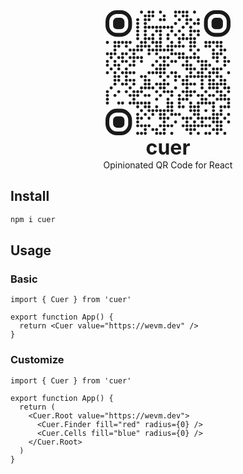 <center>
<svg width="200px" height="200px" viewBox="0 0 33 33" xmlns="http://www.w3.org/2000/svg"><title>QR Code</title><rect x="0.5" y="0.5" width="6" height="6" rx="2.5" ry="2.5" stroke="currentColor" stroke-width="1" fill="transparent"></rect><rect x="2" y="2" width="3" height="3" rx="1" ry="1" fill="currentColor"></rect><rect x="26.5" y="0.5" width="6" height="6" rx="2.5" ry="2.5" stroke="currentColor" stroke-width="1" fill="transparent"></rect><rect x="28" y="2" width="3" height="3" rx="1" ry="1" fill="currentColor"></rect><rect x="0.5" y="26.5" width="6" height="6" rx="2.5" ry="2.5" stroke="currentColor" stroke-width="1" fill="transparent"></rect><rect x="2" y="28" width="3" height="3" rx="1" ry="1" fill="currentColor"></rect><rect x="9.1" y="0.09999999999999998" width="0.8" height="0.8" rx="0.4" ry="0.4" fill="currentColor"></rect><rect x="11.1" y="0.09999999999999998" width="0.8" height="0.8" rx="0.4" ry="0.4" fill="currentColor"></rect><rect x="12.1" y="0.09999999999999998" width="0.8" height="0.8" rx="0.4" ry="0.4" fill="currentColor"></rect><rect x="14.1" y="0.09999999999999998" width="0.8" height="0.8" rx="0.4" ry="0.4" fill="currentColor"></rect><rect x="18.1" y="0.09999999999999998" width="0.8" height="0.8" rx="0.4" ry="0.4" fill="currentColor"></rect><rect x="19.1" y="0.09999999999999998" width="0.8" height="0.8" rx="0.4" ry="0.4" fill="currentColor"></rect><rect x="20.1" y="0.09999999999999998" width="0.8" height="0.8" rx="0.4" ry="0.4" fill="currentColor"></rect><rect x="21.1" y="0.09999999999999998" width="0.8" height="0.8" rx="0.4" ry="0.4" fill="currentColor"></rect><rect x="23.1" y="0.09999999999999998" width="0.8" height="0.8" rx="0.4" ry="0.4" fill="currentColor"></rect><rect x="10.1" y="1.1" width="0.8" height="0.8" rx="0.4" ry="0.4" fill="currentColor"></rect><rect x="11.1" y="1.1" width="0.8" height="0.8" rx="0.4" ry="0.4" fill="currentColor"></rect><rect x="12.1" y="1.1" width="0.8" height="0.8" rx="0.4" ry="0.4" fill="currentColor"></rect><rect x="15.1" y="1.1" width="0.8" height="0.8" rx="0.4" ry="0.4" fill="currentColor"></rect><rect x="18.1" y="1.1" width="0.8" height="0.8" rx="0.4" ry="0.4" fill="currentColor"></rect><rect x="20.1" y="1.1" width="0.8" height="0.8" rx="0.4" ry="0.4" fill="currentColor"></rect><rect x="21.1" y="1.1" width="0.8" height="0.8" rx="0.4" ry="0.4" fill="currentColor"></rect><rect x="8.1" y="2.1" width="0.8" height="0.8" rx="0.4" ry="0.4" fill="currentColor"></rect><rect x="10.1" y="2.1" width="0.8" height="0.8" rx="0.4" ry="0.4" fill="currentColor"></rect><rect x="11.1" y="2.1" width="0.8" height="0.8" rx="0.4" ry="0.4" fill="currentColor"></rect><rect x="14.1" y="2.1" width="0.8" height="0.8" rx="0.4" ry="0.4" fill="currentColor"></rect><rect x="15.1" y="2.1" width="0.8" height="0.8" rx="0.4" ry="0.4" fill="currentColor"></rect><rect x="19.1" y="2.1" width="0.8" height="0.8" rx="0.4" ry="0.4" fill="currentColor"></rect><rect x="21.1" y="2.1" width="0.8" height="0.8" rx="0.4" ry="0.4" fill="currentColor"></rect><rect x="22.1" y="2.1" width="0.8" height="0.8" rx="0.4" ry="0.4" fill="currentColor"></rect><rect x="24.1" y="2.1" width="0.8" height="0.8" rx="0.4" ry="0.4" fill="currentColor"></rect><rect x="8.1" y="3.1" width="0.8" height="0.8" rx="0.4" ry="0.4" fill="currentColor"></rect><rect x="10.1" y="3.1" width="0.8" height="0.8" rx="0.4" ry="0.4" fill="currentColor"></rect><rect x="18.1" y="3.1" width="0.8" height="0.8" rx="0.4" ry="0.4" fill="currentColor"></rect><rect x="21.1" y="3.1" width="0.8" height="0.8" rx="0.4" ry="0.4" fill="currentColor"></rect><rect x="23.1" y="3.1" width="0.8" height="0.8" rx="0.4" ry="0.4" fill="currentColor"></rect><rect x="24.1" y="3.1" width="0.8" height="0.8" rx="0.4" ry="0.4" fill="currentColor"></rect><rect x="8.1" y="4.1" width="0.8" height="0.8" rx="0.4" ry="0.4" fill="currentColor"></rect><rect x="10.1" y="4.1" width="0.8" height="0.8" rx="0.4" ry="0.4" fill="currentColor"></rect><rect x="11.1" y="4.1" width="0.8" height="0.8" rx="0.4" ry="0.4" fill="currentColor"></rect><rect x="12.1" y="4.1" width="0.8" height="0.8" rx="0.4" ry="0.4" fill="currentColor"></rect><rect x="13.1" y="4.1" width="0.8" height="0.8" rx="0.4" ry="0.4" fill="currentColor"></rect><rect x="14.1" y="4.1" width="0.8" height="0.8" rx="0.4" ry="0.4" fill="currentColor"></rect><rect x="15.1" y="4.1" width="0.8" height="0.8" rx="0.4" ry="0.4" fill="currentColor"></rect><rect x="16.1" y="4.1" width="0.8" height="0.8" rx="0.4" ry="0.4" fill="currentColor"></rect><rect x="17.1" y="4.1" width="0.8" height="0.8" rx="0.4" ry="0.4" fill="currentColor"></rect><rect x="20.1" y="4.1" width="0.8" height="0.8" rx="0.4" ry="0.4" fill="currentColor"></rect><rect x="22.1" y="4.1" width="0.8" height="0.8" rx="0.4" ry="0.4" fill="currentColor"></rect><rect x="8.1" y="5.1" width="0.8" height="0.8" rx="0.4" ry="0.4" fill="currentColor"></rect><rect x="10.1" y="5.1" width="0.8" height="0.8" rx="0.4" ry="0.4" fill="currentColor"></rect><rect x="13.1" y="5.1" width="0.8" height="0.8" rx="0.4" ry="0.4" fill="currentColor"></rect><rect x="14.1" y="5.1" width="0.8" height="0.8" rx="0.4" ry="0.4" fill="currentColor"></rect><rect x="17.1" y="5.1" width="0.8" height="0.8" rx="0.4" ry="0.4" fill="currentColor"></rect><rect x="19.1" y="5.1" width="0.8" height="0.8" rx="0.4" ry="0.4" fill="currentColor"></rect><rect x="22.1" y="5.1" width="0.8" height="0.8" rx="0.4" ry="0.4" fill="currentColor"></rect><rect x="23.1" y="5.1" width="0.8" height="0.8" rx="0.4" ry="0.4" fill="currentColor"></rect><rect x="24.1" y="5.1" width="0.8" height="0.8" rx="0.4" ry="0.4" fill="currentColor"></rect><rect x="8.1" y="6.1" width="0.8" height="0.8" rx="0.4" ry="0.4" fill="currentColor"></rect><rect x="10.1" y="6.1" width="0.8" height="0.8" rx="0.4" ry="0.4" fill="currentColor"></rect><rect x="12.1" y="6.1" width="0.8" height="0.8" rx="0.4" ry="0.4" fill="currentColor"></rect><rect x="14.1" y="6.1" width="0.8" height="0.8" rx="0.4" ry="0.4" fill="currentColor"></rect><rect x="16.1" y="6.1" width="0.8" height="0.8" rx="0.4" ry="0.4" fill="currentColor"></rect><rect x="18.1" y="6.1" width="0.8" height="0.8" rx="0.4" ry="0.4" fill="currentColor"></rect><rect x="20.1" y="6.1" width="0.8" height="0.8" rx="0.4" ry="0.4" fill="currentColor"></rect><rect x="22.1" y="6.1" width="0.8" height="0.8" rx="0.4" ry="0.4" fill="currentColor"></rect><rect x="24.1" y="6.1" width="0.8" height="0.8" rx="0.4" ry="0.4" fill="currentColor"></rect><rect x="8.1" y="7.1" width="0.8" height="0.8" rx="0.4" ry="0.4" fill="currentColor"></rect><rect x="10.1" y="7.1" width="0.8" height="0.8" rx="0.4" ry="0.4" fill="currentColor"></rect><rect x="11.1" y="7.1" width="0.8" height="0.8" rx="0.4" ry="0.4" fill="currentColor"></rect><rect x="12.1" y="7.1" width="0.8" height="0.8" rx="0.4" ry="0.4" fill="currentColor"></rect><rect x="14.1" y="7.1" width="0.8" height="0.8" rx="0.4" ry="0.4" fill="currentColor"></rect><rect x="16.1" y="7.1" width="0.8" height="0.8" rx="0.4" ry="0.4" fill="currentColor"></rect><rect x="19.1" y="7.1" width="0.8" height="0.8" rx="0.4" ry="0.4" fill="currentColor"></rect><rect x="20.1" y="7.1" width="0.8" height="0.8" rx="0.4" ry="0.4" fill="currentColor"></rect><rect x="21.1" y="7.1" width="0.8" height="0.8" rx="0.4" ry="0.4" fill="currentColor"></rect><rect x="22.1" y="7.1" width="0.8" height="0.8" rx="0.4" ry="0.4" fill="currentColor"></rect><rect x="23.1" y="7.1" width="0.8" height="0.8" rx="0.4" ry="0.4" fill="currentColor"></rect><rect x="0.09999999999999998" y="8.1" width="0.8" height="0.8" rx="0.4" ry="0.4" fill="currentColor"></rect><rect x="2.1" y="8.1" width="0.8" height="0.8" rx="0.4" ry="0.4" fill="currentColor"></rect><rect x="3.1" y="8.1" width="0.8" height="0.8" rx="0.4" ry="0.4" fill="currentColor"></rect><rect x="4.1" y="8.1" width="0.8" height="0.8" rx="0.4" ry="0.4" fill="currentColor"></rect><rect x="5.1" y="8.1" width="0.8" height="0.8" rx="0.4" ry="0.4" fill="currentColor"></rect><rect x="6.1" y="8.1" width="0.8" height="0.8" rx="0.4" ry="0.4" fill="currentColor"></rect><rect x="9.1" y="8.1" width="0.8" height="0.8" rx="0.4" ry="0.4" fill="currentColor"></rect><rect x="10.1" y="8.1" width="0.8" height="0.8" rx="0.4" ry="0.4" fill="currentColor"></rect><rect x="12.1" y="8.1" width="0.8" height="0.8" rx="0.4" ry="0.4" fill="currentColor"></rect><rect x="13.1" y="8.1" width="0.8" height="0.8" rx="0.4" ry="0.4" fill="currentColor"></rect><rect x="14.1" y="8.1" width="0.8" height="0.8" rx="0.4" ry="0.4" fill="currentColor"></rect><rect x="17.1" y="8.1" width="0.8" height="0.8" rx="0.4" ry="0.4" fill="currentColor"></rect><rect x="19.1" y="8.1" width="0.8" height="0.8" rx="0.4" ry="0.4" fill="currentColor"></rect><rect x="22.1" y="8.1" width="0.8" height="0.8" rx="0.4" ry="0.4" fill="currentColor"></rect><rect x="23.1" y="8.1" width="0.8" height="0.8" rx="0.4" ry="0.4" fill="currentColor"></rect><rect x="26.1" y="8.1" width="0.8" height="0.8" rx="0.4" ry="0.4" fill="currentColor"></rect><rect x="27.1" y="8.1" width="0.8" height="0.8" rx="0.4" ry="0.4" fill="currentColor"></rect><rect x="28.1" y="8.1" width="0.8" height="0.8" rx="0.4" ry="0.4" fill="currentColor"></rect><rect x="29.1" y="8.1" width="0.8" height="0.8" rx="0.4" ry="0.4" fill="currentColor"></rect><rect x="30.1" y="8.1" width="0.8" height="0.8" rx="0.4" ry="0.4" fill="currentColor"></rect><rect x="2.1" y="9.1" width="0.8" height="0.8" rx="0.4" ry="0.4" fill="currentColor"></rect><rect x="3.1" y="9.1" width="0.8" height="0.8" rx="0.4" ry="0.4" fill="currentColor"></rect><rect x="5.1" y="9.1" width="0.8" height="0.8" rx="0.4" ry="0.4" fill="currentColor"></rect><rect x="8.1" y="9.1" width="0.8" height="0.8" rx="0.4" ry="0.4" fill="currentColor"></rect><rect x="9.1" y="9.1" width="0.8" height="0.8" rx="0.4" ry="0.4" fill="currentColor"></rect><rect x="10.1" y="9.1" width="0.8" height="0.8" rx="0.4" ry="0.4" fill="currentColor"></rect><rect x="11.1" y="9.1" width="0.8" height="0.8" rx="0.4" ry="0.4" fill="currentColor"></rect><rect x="13.1" y="9.1" width="0.8" height="0.8" rx="0.4" ry="0.4" fill="currentColor"></rect><rect x="14.1" y="9.1" width="0.8" height="0.8" rx="0.4" ry="0.4" fill="currentColor"></rect><rect x="16.1" y="9.1" width="0.8" height="0.8" rx="0.4" ry="0.4" fill="currentColor"></rect><rect x="17.1" y="9.1" width="0.8" height="0.8" rx="0.4" ry="0.4" fill="currentColor"></rect><rect x="18.1" y="9.1" width="0.8" height="0.8" rx="0.4" ry="0.4" fill="currentColor"></rect><rect x="19.1" y="9.1" width="0.8" height="0.8" rx="0.4" ry="0.4" fill="currentColor"></rect><rect x="20.1" y="9.1" width="0.8" height="0.8" rx="0.4" ry="0.4" fill="currentColor"></rect><rect x="22.1" y="9.1" width="0.8" height="0.8" rx="0.4" ry="0.4" fill="currentColor"></rect><rect x="23.1" y="9.1" width="0.8" height="0.8" rx="0.4" ry="0.4" fill="currentColor"></rect><rect x="26.1" y="9.1" width="0.8" height="0.8" rx="0.4" ry="0.4" fill="currentColor"></rect><rect x="27.1" y="9.1" width="0.8" height="0.8" rx="0.4" ry="0.4" fill="currentColor"></rect><rect x="29.1" y="9.1" width="0.8" height="0.8" rx="0.4" ry="0.4" fill="currentColor"></rect><rect x="30.1" y="9.1" width="0.8" height="0.8" rx="0.4" ry="0.4" fill="currentColor"></rect><rect x="2.1" y="10.1" width="0.8" height="0.8" rx="0.4" ry="0.4" fill="currentColor"></rect><rect x="6.1" y="10.1" width="0.8" height="0.8" rx="0.4" ry="0.4" fill="currentColor"></rect><rect x="7.1" y="10.1" width="0.8" height="0.8" rx="0.4" ry="0.4" fill="currentColor"></rect><rect x="8.1" y="10.1" width="0.8" height="0.8" rx="0.4" ry="0.4" fill="currentColor"></rect><rect x="9.1" y="10.1" width="0.8" height="0.8" rx="0.4" ry="0.4" fill="currentColor"></rect><rect x="11.1" y="10.1" width="0.8" height="0.8" rx="0.4" ry="0.4" fill="currentColor"></rect><rect x="12.1" y="10.1" width="0.8" height="0.8" rx="0.4" ry="0.4" fill="currentColor"></rect><rect x="13.1" y="10.1" width="0.8" height="0.8" rx="0.4" ry="0.4" fill="currentColor"></rect><rect x="14.1" y="10.1" width="0.8" height="0.8" rx="0.4" ry="0.4" fill="currentColor"></rect><rect x="15.1" y="10.1" width="0.8" height="0.8" rx="0.4" ry="0.4" fill="currentColor"></rect><rect x="16.1" y="10.1" width="0.8" height="0.8" rx="0.4" ry="0.4" fill="currentColor"></rect><rect x="17.1" y="10.1" width="0.8" height="0.8" rx="0.4" ry="0.4" fill="currentColor"></rect><rect x="22.1" y="10.1" width="0.8" height="0.8" rx="0.4" ry="0.4" fill="currentColor"></rect><rect x="24.1" y="10.1" width="0.8" height="0.8" rx="0.4" ry="0.4" fill="currentColor"></rect><rect x="28.1" y="10.1" width="0.8" height="0.8" rx="0.4" ry="0.4" fill="currentColor"></rect><rect x="30.1" y="10.1" width="0.8" height="0.8" rx="0.4" ry="0.4" fill="currentColor"></rect><rect x="31.1" y="10.1" width="0.8" height="0.8" rx="0.4" ry="0.4" fill="currentColor"></rect><rect x="0.09999999999999998" y="11.1" width="0.8" height="0.8" rx="0.4" ry="0.4" fill="currentColor"></rect><rect x="1.1" y="11.1" width="0.8" height="0.8" rx="0.4" ry="0.4" fill="currentColor"></rect><rect x="2.1" y="11.1" width="0.8" height="0.8" rx="0.4" ry="0.4" fill="currentColor"></rect><rect x="4.1" y="11.1" width="0.8" height="0.8" rx="0.4" ry="0.4" fill="currentColor"></rect><rect x="5.1" y="11.1" width="0.8" height="0.8" rx="0.4" ry="0.4" fill="currentColor"></rect><rect x="7.1" y="11.1" width="0.8" height="0.8" rx="0.4" ry="0.4" fill="currentColor"></rect><rect x="11.1" y="11.1" width="0.8" height="0.8" rx="0.4" ry="0.4" fill="currentColor"></rect><rect x="13.1" y="11.1" width="0.8" height="0.8" rx="0.4" ry="0.4" fill="currentColor"></rect><rect x="17.1" y="11.1" width="0.8" height="0.8" rx="0.4" ry="0.4" fill="currentColor"></rect><rect x="18.1" y="11.1" width="0.8" height="0.8" rx="0.4" ry="0.4" fill="currentColor"></rect><rect x="19.1" y="11.1" width="0.8" height="0.8" rx="0.4" ry="0.4" fill="currentColor"></rect><rect x="20.1" y="11.1" width="0.8" height="0.8" rx="0.4" ry="0.4" fill="currentColor"></rect><rect x="23.1" y="11.1" width="0.8" height="0.8" rx="0.4" ry="0.4" fill="currentColor"></rect><rect x="28.1" y="11.1" width="0.8" height="0.8" rx="0.4" ry="0.4" fill="currentColor"></rect><rect x="29.1" y="11.1" width="0.8" height="0.8" rx="0.4" ry="0.4" fill="currentColor"></rect><rect x="30.1" y="11.1" width="0.8" height="0.8" rx="0.4" ry="0.4" fill="currentColor"></rect><rect x="1.1" y="12.1" width="0.8" height="0.8" rx="0.4" ry="0.4" fill="currentColor"></rect><rect x="3.1" y="12.1" width="0.8" height="0.8" rx="0.4" ry="0.4" fill="currentColor"></rect><rect x="4.1" y="12.1" width="0.8" height="0.8" rx="0.4" ry="0.4" fill="currentColor"></rect><rect x="6.1" y="12.1" width="0.8" height="0.8" rx="0.4" ry="0.4" fill="currentColor"></rect><rect x="7.1" y="12.1" width="0.8" height="0.8" rx="0.4" ry="0.4" fill="currentColor"></rect><rect x="8.1" y="12.1" width="0.8" height="0.8" rx="0.4" ry="0.4" fill="currentColor"></rect><rect x="9.1" y="12.1" width="0.8" height="0.8" rx="0.4" ry="0.4" fill="currentColor"></rect><rect x="14.1" y="12.1" width="0.8" height="0.8" rx="0.4" ry="0.4" fill="currentColor"></rect><rect x="15.1" y="12.1" width="0.8" height="0.8" rx="0.4" ry="0.4" fill="currentColor"></rect><rect x="16.1" y="12.1" width="0.8" height="0.8" rx="0.4" ry="0.4" fill="currentColor"></rect><rect x="19.1" y="12.1" width="0.8" height="0.8" rx="0.4" ry="0.4" fill="currentColor"></rect><rect x="20.1" y="12.1" width="0.8" height="0.8" rx="0.4" ry="0.4" fill="currentColor"></rect><rect x="21.1" y="12.1" width="0.8" height="0.8" rx="0.4" ry="0.4" fill="currentColor"></rect><rect x="22.1" y="12.1" width="0.8" height="0.8" rx="0.4" ry="0.4" fill="currentColor"></rect><rect x="23.1" y="12.1" width="0.8" height="0.8" rx="0.4" ry="0.4" fill="currentColor"></rect><rect x="24.1" y="12.1" width="0.8" height="0.8" rx="0.4" ry="0.4" fill="currentColor"></rect><rect x="28.1" y="12.1" width="0.8" height="0.8" rx="0.4" ry="0.4" fill="currentColor"></rect><rect x="29.1" y="12.1" width="0.8" height="0.8" rx="0.4" ry="0.4" fill="currentColor"></rect><rect x="31.1" y="12.1" width="0.8" height="0.8" rx="0.4" ry="0.4" fill="currentColor"></rect><rect x="0.09999999999999998" y="13.1" width="0.8" height="0.8" rx="0.4" ry="0.4" fill="currentColor"></rect><rect x="2.1" y="13.1" width="0.8" height="0.8" rx="0.4" ry="0.4" fill="currentColor"></rect><rect x="4.1" y="13.1" width="0.8" height="0.8" rx="0.4" ry="0.4" fill="currentColor"></rect><rect x="5.1" y="13.1" width="0.8" height="0.8" rx="0.4" ry="0.4" fill="currentColor"></rect><rect x="7.1" y="13.1" width="0.8" height="0.8" rx="0.4" ry="0.4" fill="currentColor"></rect><rect x="9.1" y="13.1" width="0.8" height="0.8" rx="0.4" ry="0.4" fill="currentColor"></rect><rect x="13.1" y="13.1" width="0.8" height="0.8" rx="0.4" ry="0.4" fill="currentColor"></rect><rect x="15.1" y="13.1" width="0.8" height="0.8" rx="0.4" ry="0.4" fill="currentColor"></rect><rect x="17.1" y="13.1" width="0.8" height="0.8" rx="0.4" ry="0.4" fill="currentColor"></rect><rect x="18.1" y="13.1" width="0.8" height="0.8" rx="0.4" ry="0.4" fill="currentColor"></rect><rect x="21.1" y="13.1" width="0.8" height="0.8" rx="0.4" ry="0.4" fill="currentColor"></rect><rect x="24.1" y="13.1" width="0.8" height="0.8" rx="0.4" ry="0.4" fill="currentColor"></rect><rect x="25.1" y="13.1" width="0.8" height="0.8" rx="0.4" ry="0.4" fill="currentColor"></rect><rect x="26.1" y="13.1" width="0.8" height="0.8" rx="0.4" ry="0.4" fill="currentColor"></rect><rect x="29.1" y="13.1" width="0.8" height="0.8" rx="0.4" ry="0.4" fill="currentColor"></rect><rect x="31.1" y="13.1" width="0.8" height="0.8" rx="0.4" ry="0.4" fill="currentColor"></rect><rect x="32.1" y="13.1" width="0.8" height="0.8" rx="0.4" ry="0.4" fill="currentColor"></rect><rect x="0.09999999999999998" y="14.1" width="0.8" height="0.8" rx="0.4" ry="0.4" fill="currentColor"></rect><rect x="2.1" y="14.1" width="0.8" height="0.8" rx="0.4" ry="0.4" fill="currentColor"></rect><rect x="3.1" y="14.1" width="0.8" height="0.8" rx="0.4" ry="0.4" fill="currentColor"></rect><rect x="6.1" y="14.1" width="0.8" height="0.8" rx="0.4" ry="0.4" fill="currentColor"></rect><rect x="7.1" y="14.1" width="0.8" height="0.8" rx="0.4" ry="0.4" fill="currentColor"></rect><rect x="12.1" y="14.1" width="0.8" height="0.8" rx="0.4" ry="0.4" fill="currentColor"></rect><rect x="14.1" y="14.1" width="0.8" height="0.8" rx="0.4" ry="0.4" fill="currentColor"></rect><rect x="15.1" y="14.1" width="0.8" height="0.8" rx="0.4" ry="0.4" fill="currentColor"></rect><rect x="16.1" y="14.1" width="0.8" height="0.8" rx="0.4" ry="0.4" fill="currentColor"></rect><rect x="20.1" y="14.1" width="0.8" height="0.8" rx="0.4" ry="0.4" fill="currentColor"></rect><rect x="21.1" y="14.1" width="0.8" height="0.8" rx="0.4" ry="0.4" fill="currentColor"></rect><rect x="22.1" y="14.1" width="0.8" height="0.8" rx="0.4" ry="0.4" fill="currentColor"></rect><rect x="25.1" y="14.1" width="0.8" height="0.8" rx="0.4" ry="0.4" fill="currentColor"></rect><rect x="26.1" y="14.1" width="0.8" height="0.8" rx="0.4" ry="0.4" fill="currentColor"></rect><rect x="27.1" y="14.1" width="0.8" height="0.8" rx="0.4" ry="0.4" fill="currentColor"></rect><rect x="31.1" y="14.1" width="0.8" height="0.8" rx="0.4" ry="0.4" fill="currentColor"></rect><rect x="1.1" y="15.1" width="0.8" height="0.8" rx="0.4" ry="0.4" fill="currentColor"></rect><rect x="3.1" y="15.1" width="0.8" height="0.8" rx="0.4" ry="0.4" fill="currentColor"></rect><rect x="5.1" y="15.1" width="0.8" height="0.8" rx="0.4" ry="0.4" fill="currentColor"></rect><rect x="13.1" y="15.1" width="0.8" height="0.8" rx="0.4" ry="0.4" fill="currentColor"></rect><rect x="14.1" y="15.1" width="0.8" height="0.8" rx="0.4" ry="0.4" fill="currentColor"></rect><rect x="15.1" y="15.1" width="0.8" height="0.8" rx="0.4" ry="0.4" fill="currentColor"></rect><rect x="21.1" y="15.1" width="0.8" height="0.8" rx="0.4" ry="0.4" fill="currentColor"></rect><rect x="22.1" y="15.1" width="0.8" height="0.8" rx="0.4" ry="0.4" fill="currentColor"></rect><rect x="23.1" y="15.1" width="0.8" height="0.8" rx="0.4" ry="0.4" fill="currentColor"></rect><rect x="25.1" y="15.1" width="0.8" height="0.8" rx="0.4" ry="0.4" fill="currentColor"></rect><rect x="26.1" y="15.1" width="0.8" height="0.8" rx="0.4" ry="0.4" fill="currentColor"></rect><rect x="28.1" y="15.1" width="0.8" height="0.8" rx="0.4" ry="0.4" fill="currentColor"></rect><rect x="29.1" y="15.1" width="0.8" height="0.8" rx="0.4" ry="0.4" fill="currentColor"></rect><rect x="30.1" y="15.1" width="0.8" height="0.8" rx="0.4" ry="0.4" fill="currentColor"></rect><rect x="0.09999999999999998" y="16.1" width="0.8" height="0.8" rx="0.4" ry="0.4" fill="currentColor"></rect><rect x="2.1" y="16.1" width="0.8" height="0.8" rx="0.4" ry="0.4" fill="currentColor"></rect><rect x="4.1" y="16.1" width="0.8" height="0.8" rx="0.4" ry="0.4" fill="currentColor"></rect><rect x="5.1" y="16.1" width="0.8" height="0.8" rx="0.4" ry="0.4" fill="currentColor"></rect><rect x="6.1" y="16.1" width="0.8" height="0.8" rx="0.4" ry="0.4" fill="currentColor"></rect><rect x="7.1" y="16.1" width="0.8" height="0.8" rx="0.4" ry="0.4" fill="currentColor"></rect><rect x="11.1" y="16.1" width="0.8" height="0.8" rx="0.4" ry="0.4" fill="currentColor"></rect><rect x="12.1" y="16.1" width="0.8" height="0.8" rx="0.4" ry="0.4" fill="currentColor"></rect><rect x="13.1" y="16.1" width="0.8" height="0.8" rx="0.4" ry="0.4" fill="currentColor"></rect><rect x="14.1" y="16.1" width="0.8" height="0.8" rx="0.4" ry="0.4" fill="currentColor"></rect><rect x="15.1" y="16.1" width="0.8" height="0.8" rx="0.4" ry="0.4" fill="currentColor"></rect><rect x="17.1" y="16.1" width="0.8" height="0.8" rx="0.4" ry="0.4" fill="currentColor"></rect><rect x="18.1" y="16.1" width="0.8" height="0.8" rx="0.4" ry="0.4" fill="currentColor"></rect><rect x="22.1" y="16.1" width="0.8" height="0.8" rx="0.4" ry="0.4" fill="currentColor"></rect><rect x="24.1" y="16.1" width="0.8" height="0.8" rx="0.4" ry="0.4" fill="currentColor"></rect><rect x="25.1" y="16.1" width="0.8" height="0.8" rx="0.4" ry="0.4" fill="currentColor"></rect><rect x="27.1" y="16.1" width="0.8" height="0.8" rx="0.4" ry="0.4" fill="currentColor"></rect><rect x="28.1" y="16.1" width="0.8" height="0.8" rx="0.4" ry="0.4" fill="currentColor"></rect><rect x="29.1" y="16.1" width="0.8" height="0.8" rx="0.4" ry="0.4" fill="currentColor"></rect><rect x="32.1" y="16.1" width="0.8" height="0.8" rx="0.4" ry="0.4" fill="currentColor"></rect><rect x="2.1" y="17.1" width="0.8" height="0.8" rx="0.4" ry="0.4" fill="currentColor"></rect><rect x="3.1" y="17.1" width="0.8" height="0.8" rx="0.4" ry="0.4" fill="currentColor"></rect><rect x="5.1" y="17.1" width="0.8" height="0.8" rx="0.4" ry="0.4" fill="currentColor"></rect><rect x="9.1" y="17.1" width="0.8" height="0.8" rx="0.4" ry="0.4" fill="currentColor"></rect><rect x="10.1" y="17.1" width="0.8" height="0.8" rx="0.4" ry="0.4" fill="currentColor"></rect><rect x="14.1" y="17.1" width="0.8" height="0.8" rx="0.4" ry="0.4" fill="currentColor"></rect><rect x="16.1" y="17.1" width="0.8" height="0.8" rx="0.4" ry="0.4" fill="currentColor"></rect><rect x="18.1" y="17.1" width="0.8" height="0.8" rx="0.4" ry="0.4" fill="currentColor"></rect><rect x="19.1" y="17.1" width="0.8" height="0.8" rx="0.4" ry="0.4" fill="currentColor"></rect><rect x="21.1" y="17.1" width="0.8" height="0.8" rx="0.4" ry="0.4" fill="currentColor"></rect><rect x="22.1" y="17.1" width="0.8" height="0.8" rx="0.4" ry="0.4" fill="currentColor"></rect><rect x="23.1" y="17.1" width="0.8" height="0.8" rx="0.4" ry="0.4" fill="currentColor"></rect><rect x="24.1" y="17.1" width="0.8" height="0.8" rx="0.4" ry="0.4" fill="currentColor"></rect><rect x="25.1" y="17.1" width="0.8" height="0.8" rx="0.4" ry="0.4" fill="currentColor"></rect><rect x="26.1" y="17.1" width="0.8" height="0.8" rx="0.4" ry="0.4" fill="currentColor"></rect><rect x="27.1" y="17.1" width="0.8" height="0.8" rx="0.4" ry="0.4" fill="currentColor"></rect><rect x="29.1" y="17.1" width="0.8" height="0.8" rx="0.4" ry="0.4" fill="currentColor"></rect><rect x="30.1" y="17.1" width="0.8" height="0.8" rx="0.4" ry="0.4" fill="currentColor"></rect><rect x="2.1" y="18.1" width="0.8" height="0.8" rx="0.4" ry="0.4" fill="currentColor"></rect><rect x="3.1" y="18.1" width="0.8" height="0.8" rx="0.4" ry="0.4" fill="currentColor"></rect><rect x="5.1" y="18.1" width="0.8" height="0.8" rx="0.4" ry="0.4" fill="currentColor"></rect><rect x="6.1" y="18.1" width="0.8" height="0.8" rx="0.4" ry="0.4" fill="currentColor"></rect><rect x="7.1" y="18.1" width="0.8" height="0.8" rx="0.4" ry="0.4" fill="currentColor"></rect><rect x="10.1" y="18.1" width="0.8" height="0.8" rx="0.4" ry="0.4" fill="currentColor"></rect><rect x="11.1" y="18.1" width="0.8" height="0.8" rx="0.4" ry="0.4" fill="currentColor"></rect><rect x="15.1" y="18.1" width="0.8" height="0.8" rx="0.4" ry="0.4" fill="currentColor"></rect><rect x="18.1" y="18.1" width="0.8" height="0.8" rx="0.4" ry="0.4" fill="currentColor"></rect><rect x="20.1" y="18.1" width="0.8" height="0.8" rx="0.4" ry="0.4" fill="currentColor"></rect><rect x="21.1" y="18.1" width="0.8" height="0.8" rx="0.4" ry="0.4" fill="currentColor"></rect><rect x="25.1" y="18.1" width="0.8" height="0.8" rx="0.4" ry="0.4" fill="currentColor"></rect><rect x="27.1" y="18.1" width="0.8" height="0.8" rx="0.4" ry="0.4" fill="currentColor"></rect><rect x="28.1" y="18.1" width="0.8" height="0.8" rx="0.4" ry="0.4" fill="currentColor"></rect><rect x="30.1" y="18.1" width="0.8" height="0.8" rx="0.4" ry="0.4" fill="currentColor"></rect><rect x="31.1" y="18.1" width="0.8" height="0.8" rx="0.4" ry="0.4" fill="currentColor"></rect><rect x="2.1" y="19.1" width="0.8" height="0.8" rx="0.4" ry="0.4" fill="currentColor"></rect><rect x="4.1" y="19.1" width="0.8" height="0.8" rx="0.4" ry="0.4" fill="currentColor"></rect><rect x="5.1" y="19.1" width="0.8" height="0.8" rx="0.4" ry="0.4" fill="currentColor"></rect><rect x="7.1" y="19.1" width="0.8" height="0.8" rx="0.4" ry="0.4" fill="currentColor"></rect><rect x="10.1" y="19.1" width="0.8" height="0.8" rx="0.4" ry="0.4" fill="currentColor"></rect><rect x="11.1" y="19.1" width="0.8" height="0.8" rx="0.4" ry="0.4" fill="currentColor"></rect><rect x="13.1" y="19.1" width="0.8" height="0.8" rx="0.4" ry="0.4" fill="currentColor"></rect><rect x="14.1" y="19.1" width="0.8" height="0.8" rx="0.4" ry="0.4" fill="currentColor"></rect><rect x="15.1" y="19.1" width="0.8" height="0.8" rx="0.4" ry="0.4" fill="currentColor"></rect><rect x="16.1" y="19.1" width="0.8" height="0.8" rx="0.4" ry="0.4" fill="currentColor"></rect><rect x="20.1" y="19.1" width="0.8" height="0.8" rx="0.4" ry="0.4" fill="currentColor"></rect><rect x="21.1" y="19.1" width="0.8" height="0.8" rx="0.4" ry="0.4" fill="currentColor"></rect><rect x="22.1" y="19.1" width="0.8" height="0.8" rx="0.4" ry="0.4" fill="currentColor"></rect><rect x="23.1" y="19.1" width="0.8" height="0.8" rx="0.4" ry="0.4" fill="currentColor"></rect><rect x="25.1" y="19.1" width="0.8" height="0.8" rx="0.4" ry="0.4" fill="currentColor"></rect><rect x="27.1" y="19.1" width="0.8" height="0.8" rx="0.4" ry="0.4" fill="currentColor"></rect><rect x="28.1" y="19.1" width="0.8" height="0.8" rx="0.4" ry="0.4" fill="currentColor"></rect><rect x="29.1" y="19.1" width="0.8" height="0.8" rx="0.4" ry="0.4" fill="currentColor"></rect><rect x="30.1" y="19.1" width="0.8" height="0.8" rx="0.4" ry="0.4" fill="currentColor"></rect><rect x="31.1" y="19.1" width="0.8" height="0.8" rx="0.4" ry="0.4" fill="currentColor"></rect><rect x="1.1" y="20.1" width="0.8" height="0.8" rx="0.4" ry="0.4" fill="currentColor"></rect><rect x="6.1" y="20.1" width="0.8" height="0.8" rx="0.4" ry="0.4" fill="currentColor"></rect><rect x="9.1" y="20.1" width="0.8" height="0.8" rx="0.4" ry="0.4" fill="currentColor"></rect><rect x="10.1" y="20.1" width="0.8" height="0.8" rx="0.4" ry="0.4" fill="currentColor"></rect><rect x="11.1" y="20.1" width="0.8" height="0.8" rx="0.4" ry="0.4" fill="currentColor"></rect><rect x="12.1" y="20.1" width="0.8" height="0.8" rx="0.4" ry="0.4" fill="currentColor"></rect><rect x="14.1" y="20.1" width="0.8" height="0.8" rx="0.4" ry="0.4" fill="currentColor"></rect><rect x="15.1" y="20.1" width="0.8" height="0.8" rx="0.4" ry="0.4" fill="currentColor"></rect><rect x="18.1" y="20.1" width="0.8" height="0.8" rx="0.4" ry="0.4" fill="currentColor"></rect><rect x="21.1" y="20.1" width="0.8" height="0.8" rx="0.4" ry="0.4" fill="currentColor"></rect><rect x="25.1" y="20.1" width="0.8" height="0.8" rx="0.4" ry="0.4" fill="currentColor"></rect><rect x="27.1" y="20.1" width="0.8" height="0.8" rx="0.4" ry="0.4" fill="currentColor"></rect><rect x="28.1" y="20.1" width="0.8" height="0.8" rx="0.4" ry="0.4" fill="currentColor"></rect><rect x="29.1" y="20.1" width="0.8" height="0.8" rx="0.4" ry="0.4" fill="currentColor"></rect><rect x="31.1" y="20.1" width="0.8" height="0.8" rx="0.4" ry="0.4" fill="currentColor"></rect><rect x="32.1" y="20.1" width="0.8" height="0.8" rx="0.4" ry="0.4" fill="currentColor"></rect><rect x="0.09999999999999998" y="21.1" width="0.8" height="0.8" rx="0.4" ry="0.4" fill="currentColor"></rect><rect x="3.1" y="21.1" width="0.8" height="0.8" rx="0.4" ry="0.4" fill="currentColor"></rect><rect x="5.1" y="21.1" width="0.8" height="0.8" rx="0.4" ry="0.4" fill="currentColor"></rect><rect x="7.1" y="21.1" width="0.8" height="0.8" rx="0.4" ry="0.4" fill="currentColor"></rect><rect x="8.1" y="21.1" width="0.8" height="0.8" rx="0.4" ry="0.4" fill="currentColor"></rect><rect x="9.1" y="21.1" width="0.8" height="0.8" rx="0.4" ry="0.4" fill="currentColor"></rect><rect x="13.1" y="21.1" width="0.8" height="0.8" rx="0.4" ry="0.4" fill="currentColor"></rect><rect x="15.1" y="21.1" width="0.8" height="0.8" rx="0.4" ry="0.4" fill="currentColor"></rect><rect x="16.1" y="21.1" width="0.8" height="0.8" rx="0.4" ry="0.4" fill="currentColor"></rect><rect x="17.1" y="21.1" width="0.8" height="0.8" rx="0.4" ry="0.4" fill="currentColor"></rect><rect x="20.1" y="21.1" width="0.8" height="0.8" rx="0.4" ry="0.4" fill="currentColor"></rect><rect x="21.1" y="21.1" width="0.8" height="0.8" rx="0.4" ry="0.4" fill="currentColor"></rect><rect x="22.1" y="21.1" width="0.8" height="0.8" rx="0.4" ry="0.4" fill="currentColor"></rect><rect x="23.1" y="21.1" width="0.8" height="0.8" rx="0.4" ry="0.4" fill="currentColor"></rect><rect x="26.1" y="21.1" width="0.8" height="0.8" rx="0.4" ry="0.4" fill="currentColor"></rect><rect x="29.1" y="21.1" width="0.8" height="0.8" rx="0.4" ry="0.4" fill="currentColor"></rect><rect x="30.1" y="21.1" width="0.8" height="0.8" rx="0.4" ry="0.4" fill="currentColor"></rect><rect x="32.1" y="21.1" width="0.8" height="0.8" rx="0.4" ry="0.4" fill="currentColor"></rect><rect x="0.09999999999999998" y="22.1" width="0.8" height="0.8" rx="0.4" ry="0.4" fill="currentColor"></rect><rect x="2.1" y="22.1" width="0.8" height="0.8" rx="0.4" ry="0.4" fill="currentColor"></rect><rect x="6.1" y="22.1" width="0.8" height="0.8" rx="0.4" ry="0.4" fill="currentColor"></rect><rect x="7.1" y="22.1" width="0.8" height="0.8" rx="0.4" ry="0.4" fill="currentColor"></rect><rect x="8.1" y="22.1" width="0.8" height="0.8" rx="0.4" ry="0.4" fill="currentColor"></rect><rect x="10.1" y="22.1" width="0.8" height="0.8" rx="0.4" ry="0.4" fill="currentColor"></rect><rect x="11.1" y="22.1" width="0.8" height="0.8" rx="0.4" ry="0.4" fill="currentColor"></rect><rect x="14.1" y="22.1" width="0.8" height="0.8" rx="0.4" ry="0.4" fill="currentColor"></rect><rect x="17.1" y="22.1" width="0.8" height="0.8" rx="0.4" ry="0.4" fill="currentColor"></rect><rect x="19.1" y="22.1" width="0.8" height="0.8" rx="0.4" ry="0.4" fill="currentColor"></rect><rect x="21.1" y="22.1" width="0.8" height="0.8" rx="0.4" ry="0.4" fill="currentColor"></rect><rect x="22.1" y="22.1" width="0.8" height="0.8" rx="0.4" ry="0.4" fill="currentColor"></rect><rect x="24.1" y="22.1" width="0.8" height="0.8" rx="0.4" ry="0.4" fill="currentColor"></rect><rect x="25.1" y="22.1" width="0.8" height="0.8" rx="0.4" ry="0.4" fill="currentColor"></rect><rect x="27.1" y="22.1" width="0.8" height="0.8" rx="0.4" ry="0.4" fill="currentColor"></rect><rect x="28.1" y="22.1" width="0.8" height="0.8" rx="0.4" ry="0.4" fill="currentColor"></rect><rect x="30.1" y="22.1" width="0.8" height="0.8" rx="0.4" ry="0.4" fill="currentColor"></rect><rect x="31.1" y="22.1" width="0.8" height="0.8" rx="0.4" ry="0.4" fill="currentColor"></rect><rect x="0.09999999999999998" y="23.1" width="0.8" height="0.8" rx="0.4" ry="0.4" fill="currentColor"></rect><rect x="7.1" y="23.1" width="0.8" height="0.8" rx="0.4" ry="0.4" fill="currentColor"></rect><rect x="13.1" y="23.1" width="0.8" height="0.8" rx="0.4" ry="0.4" fill="currentColor"></rect><rect x="16.1" y="23.1" width="0.8" height="0.8" rx="0.4" ry="0.4" fill="currentColor"></rect><rect x="19.1" y="23.1" width="0.8" height="0.8" rx="0.4" ry="0.4" fill="currentColor"></rect><rect x="20.1" y="23.1" width="0.8" height="0.8" rx="0.4" ry="0.4" fill="currentColor"></rect><rect x="21.1" y="23.1" width="0.8" height="0.8" rx="0.4" ry="0.4" fill="currentColor"></rect><rect x="25.1" y="23.1" width="0.8" height="0.8" rx="0.4" ry="0.4" fill="currentColor"></rect><rect x="26.1" y="23.1" width="0.8" height="0.8" rx="0.4" ry="0.4" fill="currentColor"></rect><rect x="29.1" y="23.1" width="0.8" height="0.8" rx="0.4" ry="0.4" fill="currentColor"></rect><rect x="30.1" y="23.1" width="0.8" height="0.8" rx="0.4" ry="0.4" fill="currentColor"></rect><rect x="31.1" y="23.1" width="0.8" height="0.8" rx="0.4" ry="0.4" fill="currentColor"></rect><rect x="32.1" y="23.1" width="0.8" height="0.8" rx="0.4" ry="0.4" fill="currentColor"></rect><rect x="0.09999999999999998" y="24.1" width="0.8" height="0.8" rx="0.4" ry="0.4" fill="currentColor"></rect><rect x="3.1" y="24.1" width="0.8" height="0.8" rx="0.4" ry="0.4" fill="currentColor"></rect><rect x="4.1" y="24.1" width="0.8" height="0.8" rx="0.4" ry="0.4" fill="currentColor"></rect><rect x="6.1" y="24.1" width="0.8" height="0.8" rx="0.4" ry="0.4" fill="currentColor"></rect><rect x="7.1" y="24.1" width="0.8" height="0.8" rx="0.4" ry="0.4" fill="currentColor"></rect><rect x="8.1" y="24.1" width="0.8" height="0.8" rx="0.4" ry="0.4" fill="currentColor"></rect><rect x="9.1" y="24.1" width="0.8" height="0.8" rx="0.4" ry="0.4" fill="currentColor"></rect><rect x="10.1" y="24.1" width="0.8" height="0.8" rx="0.4" ry="0.4" fill="currentColor"></rect><rect x="11.1" y="24.1" width="0.8" height="0.8" rx="0.4" ry="0.4" fill="currentColor"></rect><rect x="16.1" y="24.1" width="0.8" height="0.8" rx="0.4" ry="0.4" fill="currentColor"></rect><rect x="17.1" y="24.1" width="0.8" height="0.8" rx="0.4" ry="0.4" fill="currentColor"></rect><rect x="19.1" y="24.1" width="0.8" height="0.8" rx="0.4" ry="0.4" fill="currentColor"></rect><rect x="22.1" y="24.1" width="0.8" height="0.8" rx="0.4" ry="0.4" fill="currentColor"></rect><rect x="24.1" y="24.1" width="0.8" height="0.8" rx="0.4" ry="0.4" fill="currentColor"></rect><rect x="25.1" y="24.1" width="0.8" height="0.8" rx="0.4" ry="0.4" fill="currentColor"></rect><rect x="26.1" y="24.1" width="0.8" height="0.8" rx="0.4" ry="0.4" fill="currentColor"></rect><rect x="27.1" y="24.1" width="0.8" height="0.8" rx="0.4" ry="0.4" fill="currentColor"></rect><rect x="28.1" y="24.1" width="0.8" height="0.8" rx="0.4" ry="0.4" fill="currentColor"></rect><rect x="32.1" y="24.1" width="0.8" height="0.8" rx="0.4" ry="0.4" fill="currentColor"></rect><rect x="8.1" y="25.1" width="0.8" height="0.8" rx="0.4" ry="0.4" fill="currentColor"></rect><rect x="10.1" y="25.1" width="0.8" height="0.8" rx="0.4" ry="0.4" fill="currentColor"></rect><rect x="11.1" y="25.1" width="0.8" height="0.8" rx="0.4" ry="0.4" fill="currentColor"></rect><rect x="13.1" y="25.1" width="0.8" height="0.8" rx="0.4" ry="0.4" fill="currentColor"></rect><rect x="16.1" y="25.1" width="0.8" height="0.8" rx="0.4" ry="0.4" fill="currentColor"></rect><rect x="17.1" y="25.1" width="0.8" height="0.8" rx="0.4" ry="0.4" fill="currentColor"></rect><rect x="19.1" y="25.1" width="0.8" height="0.8" rx="0.4" ry="0.4" fill="currentColor"></rect><rect x="20.1" y="25.1" width="0.8" height="0.8" rx="0.4" ry="0.4" fill="currentColor"></rect><rect x="22.1" y="25.1" width="0.8" height="0.8" rx="0.4" ry="0.4" fill="currentColor"></rect><rect x="23.1" y="25.1" width="0.8" height="0.8" rx="0.4" ry="0.4" fill="currentColor"></rect><rect x="24.1" y="25.1" width="0.8" height="0.8" rx="0.4" ry="0.4" fill="currentColor"></rect><rect x="28.1" y="25.1" width="0.8" height="0.8" rx="0.4" ry="0.4" fill="currentColor"></rect><rect x="30.1" y="25.1" width="0.8" height="0.8" rx="0.4" ry="0.4" fill="currentColor"></rect><rect x="31.1" y="25.1" width="0.8" height="0.8" rx="0.4" ry="0.4" fill="currentColor"></rect><rect x="32.1" y="25.1" width="0.8" height="0.8" rx="0.4" ry="0.4" fill="currentColor"></rect><rect x="9.1" y="26.1" width="0.8" height="0.8" rx="0.4" ry="0.4" fill="currentColor"></rect><rect x="11.1" y="26.1" width="0.8" height="0.8" rx="0.4" ry="0.4" fill="currentColor"></rect><rect x="12.1" y="26.1" width="0.8" height="0.8" rx="0.4" ry="0.4" fill="currentColor"></rect><rect x="13.1" y="26.1" width="0.8" height="0.8" rx="0.4" ry="0.4" fill="currentColor"></rect><rect x="14.1" y="26.1" width="0.8" height="0.8" rx="0.4" ry="0.4" fill="currentColor"></rect><rect x="15.1" y="26.1" width="0.8" height="0.8" rx="0.4" ry="0.4" fill="currentColor"></rect><rect x="16.1" y="26.1" width="0.8" height="0.8" rx="0.4" ry="0.4" fill="currentColor"></rect><rect x="17.1" y="26.1" width="0.8" height="0.8" rx="0.4" ry="0.4" fill="currentColor"></rect><rect x="22.1" y="26.1" width="0.8" height="0.8" rx="0.4" ry="0.4" fill="currentColor"></rect><rect x="23.1" y="26.1" width="0.8" height="0.8" rx="0.4" ry="0.4" fill="currentColor"></rect><rect x="24.1" y="26.1" width="0.8" height="0.8" rx="0.4" ry="0.4" fill="currentColor"></rect><rect x="26.1" y="26.1" width="0.8" height="0.8" rx="0.4" ry="0.4" fill="currentColor"></rect><rect x="28.1" y="26.1" width="0.8" height="0.8" rx="0.4" ry="0.4" fill="currentColor"></rect><rect x="30.1" y="26.1" width="0.8" height="0.8" rx="0.4" ry="0.4" fill="currentColor"></rect><rect x="8.1" y="27.1" width="0.8" height="0.8" rx="0.4" ry="0.4" fill="currentColor"></rect><rect x="10.1" y="27.1" width="0.8" height="0.8" rx="0.4" ry="0.4" fill="currentColor"></rect><rect x="12.1" y="27.1" width="0.8" height="0.8" rx="0.4" ry="0.4" fill="currentColor"></rect><rect x="14.1" y="27.1" width="0.8" height="0.8" rx="0.4" ry="0.4" fill="currentColor"></rect><rect x="15.1" y="27.1" width="0.8" height="0.8" rx="0.4" ry="0.4" fill="currentColor"></rect><rect x="17.1" y="27.1" width="0.8" height="0.8" rx="0.4" ry="0.4" fill="currentColor"></rect><rect x="18.1" y="27.1" width="0.8" height="0.8" rx="0.4" ry="0.4" fill="currentColor"></rect><rect x="19.1" y="27.1" width="0.8" height="0.8" rx="0.4" ry="0.4" fill="currentColor"></rect><rect x="23.1" y="27.1" width="0.8" height="0.8" rx="0.4" ry="0.4" fill="currentColor"></rect><rect x="24.1" y="27.1" width="0.8" height="0.8" rx="0.4" ry="0.4" fill="currentColor"></rect><rect x="28.1" y="27.1" width="0.8" height="0.8" rx="0.4" ry="0.4" fill="currentColor"></rect><rect x="29.1" y="27.1" width="0.8" height="0.8" rx="0.4" ry="0.4" fill="currentColor"></rect><rect x="30.1" y="27.1" width="0.8" height="0.8" rx="0.4" ry="0.4" fill="currentColor"></rect><rect x="32.1" y="27.1" width="0.8" height="0.8" rx="0.4" ry="0.4" fill="currentColor"></rect><rect x="8.1" y="28.1" width="0.8" height="0.8" rx="0.4" ry="0.4" fill="currentColor"></rect><rect x="9.1" y="28.1" width="0.8" height="0.8" rx="0.4" ry="0.4" fill="currentColor"></rect><rect x="11.1" y="28.1" width="0.8" height="0.8" rx="0.4" ry="0.4" fill="currentColor"></rect><rect x="14.1" y="28.1" width="0.8" height="0.8" rx="0.4" ry="0.4" fill="currentColor"></rect><rect x="15.1" y="28.1" width="0.8" height="0.8" rx="0.4" ry="0.4" fill="currentColor"></rect><rect x="16.1" y="28.1" width="0.8" height="0.8" rx="0.4" ry="0.4" fill="currentColor"></rect><rect x="20.1" y="28.1" width="0.8" height="0.8" rx="0.4" ry="0.4" fill="currentColor"></rect><rect x="21.1" y="28.1" width="0.8" height="0.8" rx="0.4" ry="0.4" fill="currentColor"></rect><rect x="22.1" y="28.1" width="0.8" height="0.8" rx="0.4" ry="0.4" fill="currentColor"></rect><rect x="24.1" y="28.1" width="0.8" height="0.8" rx="0.4" ry="0.4" fill="currentColor"></rect><rect x="25.1" y="28.1" width="0.8" height="0.8" rx="0.4" ry="0.4" fill="currentColor"></rect><rect x="26.1" y="28.1" width="0.8" height="0.8" rx="0.4" ry="0.4" fill="currentColor"></rect><rect x="27.1" y="28.1" width="0.8" height="0.8" rx="0.4" ry="0.4" fill="currentColor"></rect><rect x="28.1" y="28.1" width="0.8" height="0.8" rx="0.4" ry="0.4" fill="currentColor"></rect><rect x="29.1" y="28.1" width="0.8" height="0.8" rx="0.4" ry="0.4" fill="currentColor"></rect><rect x="31.1" y="28.1" width="0.8" height="0.8" rx="0.4" ry="0.4" fill="currentColor"></rect><rect x="8.1" y="29.1" width="0.8" height="0.8" rx="0.4" ry="0.4" fill="currentColor"></rect><rect x="15.1" y="29.1" width="0.8" height="0.8" rx="0.4" ry="0.4" fill="currentColor"></rect><rect x="18.1" y="29.1" width="0.8" height="0.8" rx="0.4" ry="0.4" fill="currentColor"></rect><rect x="21.1" y="29.1" width="0.8" height="0.8" rx="0.4" ry="0.4" fill="currentColor"></rect><rect x="23.1" y="29.1" width="0.8" height="0.8" rx="0.4" ry="0.4" fill="currentColor"></rect><rect x="25.1" y="29.1" width="0.8" height="0.8" rx="0.4" ry="0.4" fill="currentColor"></rect><rect x="28.1" y="29.1" width="0.8" height="0.8" rx="0.4" ry="0.4" fill="currentColor"></rect><rect x="29.1" y="29.1" width="0.8" height="0.8" rx="0.4" ry="0.4" fill="currentColor"></rect><rect x="30.1" y="29.1" width="0.8" height="0.8" rx="0.4" ry="0.4" fill="currentColor"></rect><rect x="32.1" y="29.1" width="0.8" height="0.8" rx="0.4" ry="0.4" fill="currentColor"></rect><rect x="8.1" y="30.1" width="0.8" height="0.8" rx="0.4" ry="0.4" fill="currentColor"></rect><rect x="9.1" y="30.1" width="0.8" height="0.8" rx="0.4" ry="0.4" fill="currentColor"></rect><rect x="10.1" y="30.1" width="0.8" height="0.8" rx="0.4" ry="0.4" fill="currentColor"></rect><rect x="11.1" y="30.1" width="0.8" height="0.8" rx="0.4" ry="0.4" fill="currentColor"></rect><rect x="14.1" y="30.1" width="0.8" height="0.8" rx="0.4" ry="0.4" fill="currentColor"></rect><rect x="15.1" y="30.1" width="0.8" height="0.8" rx="0.4" ry="0.4" fill="currentColor"></rect><rect x="16.1" y="30.1" width="0.8" height="0.8" rx="0.4" ry="0.4" fill="currentColor"></rect><rect x="17.1" y="30.1" width="0.8" height="0.8" rx="0.4" ry="0.4" fill="currentColor"></rect><rect x="20.1" y="30.1" width="0.8" height="0.8" rx="0.4" ry="0.4" fill="currentColor"></rect><rect x="21.1" y="30.1" width="0.8" height="0.8" rx="0.4" ry="0.4" fill="currentColor"></rect><rect x="22.1" y="30.1" width="0.8" height="0.8" rx="0.4" ry="0.4" fill="currentColor"></rect><rect x="23.1" y="30.1" width="0.8" height="0.8" rx="0.4" ry="0.4" fill="currentColor"></rect><rect x="24.1" y="30.1" width="0.8" height="0.8" rx="0.4" ry="0.4" fill="currentColor"></rect><rect x="25.1" y="30.1" width="0.8" height="0.8" rx="0.4" ry="0.4" fill="currentColor"></rect><rect x="26.1" y="30.1" width="0.8" height="0.8" rx="0.4" ry="0.4" fill="currentColor"></rect><rect x="27.1" y="30.1" width="0.8" height="0.8" rx="0.4" ry="0.4" fill="currentColor"></rect><rect x="29.1" y="30.1" width="0.8" height="0.8" rx="0.4" ry="0.4" fill="currentColor"></rect><rect x="30.1" y="30.1" width="0.8" height="0.8" rx="0.4" ry="0.4" fill="currentColor"></rect><rect x="10.1" y="31.1" width="0.8" height="0.8" rx="0.4" ry="0.4" fill="currentColor"></rect><rect x="12.1" y="31.1" width="0.8" height="0.8" rx="0.4" ry="0.4" fill="currentColor"></rect><rect x="13.1" y="31.1" width="0.8" height="0.8" rx="0.4" ry="0.4" fill="currentColor"></rect><rect x="15.1" y="31.1" width="0.8" height="0.8" rx="0.4" ry="0.4" fill="currentColor"></rect><rect x="21.1" y="31.1" width="0.8" height="0.8" rx="0.4" ry="0.4" fill="currentColor"></rect><rect x="22.1" y="31.1" width="0.8" height="0.8" rx="0.4" ry="0.4" fill="currentColor"></rect><rect x="23.1" y="31.1" width="0.8" height="0.8" rx="0.4" ry="0.4" fill="currentColor"></rect><rect x="28.1" y="31.1" width="0.8" height="0.8" rx="0.4" ry="0.4" fill="currentColor"></rect><rect x="29.1" y="31.1" width="0.8" height="0.8" rx="0.4" ry="0.4" fill="currentColor"></rect><rect x="30.1" y="31.1" width="0.8" height="0.8" rx="0.4" ry="0.4" fill="currentColor"></rect><rect x="8.1" y="32.1" width="0.8" height="0.8" rx="0.4" ry="0.4" fill="currentColor"></rect><rect x="9.1" y="32.1" width="0.8" height="0.8" rx="0.4" ry="0.4" fill="currentColor"></rect><rect x="10.1" y="32.1" width="0.8" height="0.8" rx="0.4" ry="0.4" fill="currentColor"></rect><rect x="13.1" y="32.1" width="0.8" height="0.8" rx="0.4" ry="0.4" fill="currentColor"></rect><rect x="14.1" y="32.1" width="0.8" height="0.8" rx="0.4" ry="0.4" fill="currentColor"></rect><rect x="15.1" y="32.1" width="0.8" height="0.8" rx="0.4" ry="0.4" fill="currentColor"></rect><rect x="17.1" y="32.1" width="0.8" height="0.8" rx="0.4" ry="0.4" fill="currentColor"></rect><rect x="22.1" y="32.1" width="0.8" height="0.8" rx="0.4" ry="0.4" fill="currentColor"></rect><rect x="24.1" y="32.1" width="0.8" height="0.8" rx="0.4" ry="0.4" fill="currentColor"></rect><rect x="26.1" y="32.1" width="0.8" height="0.8" rx="0.4" ry="0.4" fill="currentColor"></rect><rect x="27.1" y="32.1" width="0.8" height="0.8" rx="0.4" ry="0.4" fill="currentColor"></rect><rect x="29.1" y="32.1" width="0.8" height="0.8" rx="0.4" ry="0.4" fill="currentColor"></rect><rect x="31.1" y="32.1" width="0.8" height="0.8" rx="0.4" ry="0.4" fill="currentColor"></rect></svg>
<div><strong style="font-size: 32px;">cuer</strong></div>
<div>Opinionated QR Code for React</div>
</center>

## Install

```sh
npm i cuer
```

## Usage

### Basic

```tsx
import { Cuer } from 'cuer'

export function App() {
  return <Cuer value="https://wevm.dev" />
}
```

### Customize

```tsx
import { Cuer } from 'cuer'

export function App() {
  return (
    <Cuer.Root value="https://wevm.dev">
      <Cuer.Finder fill="red" radius={0} />
      <Cuer.Cells fill="blue" radius={0} />
    </Cuer.Root>
  )
}
```
